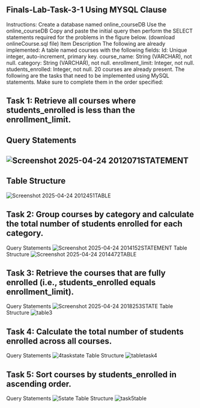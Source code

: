 ## Finals-Lab-Task-3-1  Using MYSQL Clause
Instructions:
Create a database named online_courseDB
Use the online_courseDB
Copy and paste the initial query then perform the SELECT statements required for the problems in the figure below. (download onlineCourse.sql file)
Item Description
The following are already implemented:
A table named courses with the following fields:
Id: Unique integer, auto-increment, primary key.
course_name: String (VARCHAR), not null.
category: String (VARCHAR), not null.
enrollment_limit: Integer, not null.
students_enrolled: Integer, not null.
20 courses are already present.
The following are the tasks that need to be implemented using MySQL statements. Make sure to complete them in the order specified:
## Task 1: Retrieve all courses where students_enrolled is less than the enrollment_limit.
## Query  Statements
## ![Screenshot 2025-04-24 2012071STATEMENT](https://github.com/user-attachments/assets/e8e7ab3c-cf24-4422-b1ae-462a3cdcad88)
## Table Structure
![Screenshot 2025-04-24 2012451TABLE](https://github.com/user-attachments/assets/a7ae783a-0f86-42ec-a2b9-97cb8e8dd703)
##  Task 2: Group courses by category and calculate the total number of students enrolled for each category.
Query  Statements
![Screenshot 2025-04-24 2014152STATEMENT](https://github.com/user-attachments/assets/25d325de-dfba-4460-8fe0-00638c05f68b)
Table Structure
![Screenshot 2025-04-24 2014472TABLE](https://github.com/user-attachments/assets/47aed23b-3752-41f2-83fb-c7a1d8f0a9aa)
## Task 3: Retrieve the courses that are fully enrolled (i.e., students_enrolled equals enrollment_limit).
Query  Statements
![Screenshot 2025-04-24 2018253STATE](https://github.com/user-attachments/assets/5122b225-628b-43b4-9ccb-e160d07ea0d3)
Table Structure
![table3](https://github.com/user-attachments/assets/2bf1ebec-550d-44ee-ba63-a7a2e88246e2)

## Task 4: Calculate the total number of students enrolled across all courses.
Query  Statements
![4taskstate](https://github.com/user-attachments/assets/f1dde938-680c-4b1c-b2e2-ff36bb97d314)
Table Structure
![tabletask4](https://github.com/user-attachments/assets/394430d4-87a4-4efa-8c56-48c7ebe26012)

## Task 5: Sort courses by students_enrolled in ascending order.
Query  Statements
![5state](https://github.com/user-attachments/assets/823cb772-f0cf-41f8-b4a0-1dbf69ad0752)
Table Structure
![task5table](https://github.com/user-attachments/assets/cb130062-311a-41ed-a76a-60bff9c8b276)

